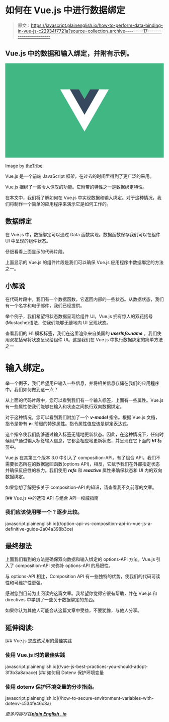 # 如何在 Vue.js 中进行数据绑定

> 原文：<https://javascript.plainenglish.io/how-to-perform-data-binding-in-vue-js-c22934f7721a?source=collection_archive---------17----------------------->

## Vue.js 中的数据和输入绑定，并附有示例。

![](img/f43c7305f5f61ae4f6040bb5e3232899.png)

Image by [theTribe](https://www.google.com/url?sa=i&url=https%3A%2F%2Fthetribe.io%2Fen%2Fvuejs-form-validation%2F&psig=AOvVaw27FkZo_VjO2n238R3p_QkN&ust=1628755742691000&source=images&cd=vfe&ved=0CAwQjhxqFwoTCNiLlNbDqPICFQAAAAAdAAAAABAm)

Vue.js 是一个前端 JavaScript 框架，在过去的时间里得到了更广泛的采用。

Vue.js 捆绑了一些令人惊叹的功能。它附带的特性之一是数据绑定特性。

在本文中，我们将了解如何在 Vue.js 中实现数据和输入绑定。对于这种情况，我们将制作一个简单的应用程序来演示它是如何工作的。

## **数据绑定**

在 Vue.js 中，数据绑定可以通过 Data 函数实现。数据函数保存我们可以在组件 UI 中呈现的组件状态。

仔细看看上面显示的代码片段。

上面显示的 Vue.js 的组件片段是我们可以确保 Vue.js 应用程序中数据绑定的方法之一。

## **小解说**

在代码片段中，我们有一个数据函数，它返回内部的一些状态。从数据状态，我们有一个名字和电子邮件，我们已经提供。

举个例子，我们希望将状态数据呈现给组件 UI。Vue.js 拥有惊人的双花括号(Mustache)语法，使我们能够无缝地向 UI 呈现状态。

查看我们的 H1 模板标签，我们在这里渲染来自美国的 ***userInfo.name*** 。我们使用双花括号将状态呈现给组件 UI。这是我们在 Vue.js 中执行数据绑定的简单方法之一

# **输入绑定。**

举一个例子，我们希望用户输入一些信息，并将相关信息存储在我们的应用程序中。我们如何做到这一点？

从上面的代码片段中，您可以看到我们有一个输入标签，上面有一些属性。Vue.js 有一些属性使我们能够在输入和状态之间执行双向数据绑定。

对于这种情况，您可以看到我们附加了一个 ***v-model*** 指令。根据 Vue.js 文档，指令是带有 ***v-*** 前缀的特殊属性。指令属性值应该是绑定表达式，

这个指令使我们能够通过输入标签无缝地更新状态。因此，在这种情况下，任何时候用户通过输入标签输入信息，它都会相应地更新状态，并呈现在它下面的 ***h1*** 标签中。

Vue.js 在其第三个版本 3.0 中引入了 composition-API。有了组合 API，我们不需要状态所在的数据返回函数(options API)，相反，它赋予我们在外部指定状态并确保反应性的权力。我们使用 ***refs*** 和 ***reactive*** 属性来确保状态和 UI 内的双向数据绑定。

如果您想了解更多关于 composition-API 的知识，请查看我不久前写的文章。

[](/option-api-vs-composition-api-in-vue-js-a-definitive-guide-2a04a398b3ce) [## Vue.js 中的选项 API 与组合 API—权威指南

### 我们应该使用哪一个？逐步比较。

javascript.plainenglish.io](/option-api-vs-composition-api-in-vue-js-a-definitive-guide-2a04a398b3ce) 

## **最终想法**

上面我们看到的方法是确保双向数据和输入绑定的 options-API 方法。Vue.js 引入了 composition-API 来弥补 options-API 的局限性。

与 options-API 相比，Composition API 有一些独特的优势，使我们的代码可读性和可维护性更强。

感谢您到目前为止阅读完这篇文章。我希望你觉得它很有帮助，并在 Vue.js 和 directives 中学到了一些关于数据绑定的东西。

如果你认为其他人可能会从这篇文章中受益，不要犹豫，与他人分享。

## **延伸阅读:**

[](/vue-js-best-practices-you-should-adopt-3f3b3a8abace) [## Vue.js 您应该采用的最佳实践

### 使用 Vue.js 时的最佳实践

javascript.plainenglish.io](/vue-js-best-practices-you-should-adopt-3f3b3a8abace) [](/how-to-secure-environment-variables-with-dotenv-c534fe46c8a) [## 如何用 Dotenv 保护环境变量

### 使用 dotenv 保护环境变量的分步指南。

javascript.plainenglish.io](/how-to-secure-environment-variables-with-dotenv-c534fe46c8a) 

*更多内容尽在*[***plain English . io***](http://plainenglish.io/)